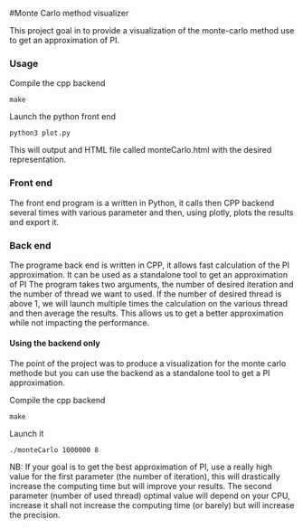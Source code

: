#Monte Carlo method visualizer

This project goal in to provide a visualization of the monte-carlo method use to get an approximation of PI.

### Usage
Compile the cpp backend

`make`

 Launch the python front end

`python3 plot.py`

This will output and HTML file called monteCarlo.html with the desired representation.


### Front end
The front end program is a written in Python, it calls then CPP backend several times with various parameter and then, using plotly, plots the results and export it.

### Back end
The programe back end is written in CPP, it allows fast calculation of the PI approximation.
It can be used as a standalone tool to get an approximation of PI
The program takes two arguments, the number of desired iteration and the number of thread we want to used.
If the number of desired thread is above 1, we will launch multiple times the calculation on the various thread and then average the results. This allows us to get a better approximation while not impacting the performance.

#### Using the backend only

The point of the project was to produce a visualization for the monte carlo methode but you can use the backend as a standalone tool to get a PI approximation.

Compile the cpp backend

`make`

Launch it

`./monteCarlo 1000000 8`

NB: If your goal is to get the best approximation of PI, use a really high value for the first parameter (the number of iteration), this will drastically increase the computing time but will improve your results. The second parameter (number of used thread) optimal value will depend on your CPU, increase it shall not increase the computing time (or barely) but will increase the precision.

